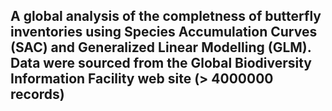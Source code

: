 ## A global analysis of the completness of butterfly inventories using Species Accumulation Curves (SAC) and Generalized Linear Modelling (GLM). Data were sourced from the Global Biodiversity Information Facility web site (> 4000000 records)
